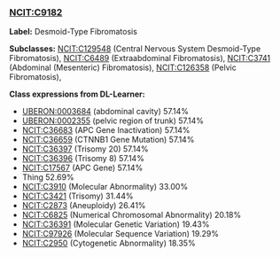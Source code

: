 
### [NCIT:C9182](http://purl.obolibrary.org/obo/NCIT_C9182)
**Label:** Desmoid-Type Fibromatosis

**Subclasses:** [NCIT:C129548](http://purl.obolibrary.org/obo/NCIT_C129548) (Central Nervous System Desmoid-Type Fibromatosis), [NCIT:C6489](http://purl.obolibrary.org/obo/NCIT_C6489) (Extraabdominal Fibromatosis), [NCIT:C3741](http://purl.obolibrary.org/obo/NCIT_C3741) (Abdominal (Mesenteric) Fibromatosis), [NCIT:C126358](http://purl.obolibrary.org/obo/NCIT_C126358) (Pelvic Fibromatosis), 

**Class expressions from DL-Learner:**

- [UBERON:0003684](http://purl.obolibrary.org/obo/UBERON_0003684) (abdominal cavity) 57.14%
- [UBERON:0002355](http://purl.obolibrary.org/obo/UBERON_0002355) (pelvic region of trunk) 57.14%
- [NCIT:C36683](http://purl.obolibrary.org/obo/NCIT_C36683) (APC Gene Inactivation) 57.14%
- [NCIT:C36659](http://purl.obolibrary.org/obo/NCIT_C36659) (CTNNB1 Gene Mutation) 57.14%
- [NCIT:C36397](http://purl.obolibrary.org/obo/NCIT_C36397) (Trisomy 20) 57.14%
- [NCIT:C36396](http://purl.obolibrary.org/obo/NCIT_C36396) (Trisomy 8) 57.14%
- [NCIT:C17567](http://purl.obolibrary.org/obo/NCIT_C17567) (APC Gene) 57.14%
- Thing 52.69%
- [NCIT:C3910](http://purl.obolibrary.org/obo/NCIT_C3910) (Molecular Abnormality) 33.00%
- [NCIT:C3421](http://purl.obolibrary.org/obo/NCIT_C3421) (Trisomy) 31.44%
- [NCIT:C2873](http://purl.obolibrary.org/obo/NCIT_C2873) (Aneuploidy) 26.41%
- [NCIT:C6825](http://purl.obolibrary.org/obo/NCIT_C6825) (Numerical Chromosomal Abnormality) 20.18%
- [NCIT:C36391](http://purl.obolibrary.org/obo/NCIT_C36391) (Molecular Genetic Variation) 19.43%
- [NCIT:C97926](http://purl.obolibrary.org/obo/NCIT_C97926) (Molecular Sequence Variation) 19.29%
- [NCIT:C2950](http://purl.obolibrary.org/obo/NCIT_C2950) (Cytogenetic Abnormality) 18.35%


